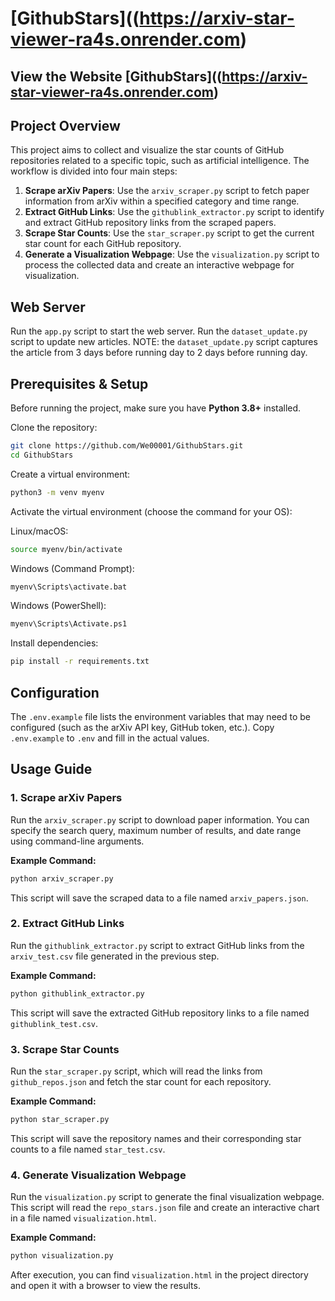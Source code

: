# [GithubStars]((https://arxiv-star-viewer-ra4s.onrender.com)

## View the Website [GithubStars]((https://arxiv-star-viewer-ra4s.onrender.com)

## Project Overview
This project aims to collect and visualize the star counts of GitHub repositories related to a specific topic, such as artificial intelligence. The workflow is divided into four main steps:
1.  **Scrape arXiv Papers**: Use the `arxiv_scraper.py` script to fetch paper information from arXiv within a specified category and time range.
2.  **Extract GitHub Links**: Use the `githublink_extractor.py` script to identify and extract GitHub repository links from the scraped papers.
3.  **Scrape Star Counts**: Use the `star_scraper.py` script to get the current star count for each GitHub repository.
4.  **Generate a Visualization Webpage**: Use the `visualization.py` script to process the collected data and create an interactive webpage for visualization.

## Web Server
Run the `app.py` script to start the web server. Run the `dataset_update.py` script to update new articles. NOTE: the `dataset_update.py` script captures the article from 3 days before running day to 2 days before running day.


## Prerequisites & Setup

Before running the project, make sure you have **Python 3.8+** installed.  

Clone the repository:
```bash
git clone https://github.com/We00001/GithubStars.git
cd GithubStars
```

Create a virtual environment:
```bash
python3 -m venv myenv
```

Activate the virtual environment (choose the command for your OS):

Linux/macOS:
```bash
source myenv/bin/activate
```

Windows (Command Prompt):
```bash
myenv\Scripts\activate.bat
```

Windows (PowerShell):
```bash
myenv\Scripts\Activate.ps1
```

Install dependencies:
```bash
pip install -r requirements.txt
```

## Configuration  
The `.env.example` file lists the environment variables that may need to be configured (such as the arXiv API key, GitHub token, etc.).
Copy `.env.example` to `.env` and fill in the actual values.

## Usage Guide
### 1. Scrape arXiv Papers
Run the `arxiv_scraper.py` script to download paper information. You can specify the search query, maximum number of results, and date range using command-line arguments.

**Example Command:**
```bash
python arxiv_scraper.py
```
This script will save the scraped data to a file named `arxiv_papers.json`.

### 2. Extract GitHub Links
Run the `githublink_extractor.py` script to extract GitHub links from the `arxiv_test.csv` file generated in the previous step.

**Example Command:**
```bash
python githublink_extractor.py
```
This script will save the extracted GitHub repository links to a file named `githublink_test.csv`.

### 3. Scrape Star Counts
Run the `star_scraper.py` script, which will read the links from `github_repos.json` and fetch the star count for each repository.

**Example Command:**
```bash
python star_scraper.py
```
This script will save the repository names and their corresponding star counts to a file named `star_test.csv`.

### 4. Generate Visualization Webpage
Run the `visualization.py` script to generate the final visualization webpage. This script will read the `repo_stars.json` file and create an interactive chart in a file named `visualization.html`.

**Example Command:**
```bash
python visualization.py
```
After execution, you can find `visualization.html` in the project directory and open it with a browser to view the results.
